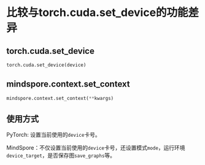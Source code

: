﻿# 比较与torch.cuda.set_device的功能差异

## torch.cuda.set_device

```python
torch.cuda.set_device(device)
```

## mindspore.context.set_context

```python
mindspore.context.set_context(**kwargs)
```

## 使用方式

PyTorch: 设置当前使用的`device`卡号。

MindSpore：不仅设置当前使用的`device`卡号，还设置模式`mode`，运行环境`device_target`，是否保存图`save_graphs`等。